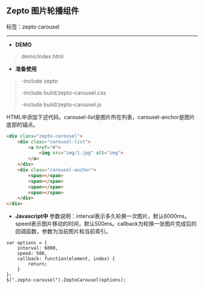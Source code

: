 ## Zepto 图片轮播组件

标签：zepto carousel 

---
 
 - **DEMO**
>demo/index.html

 - **准备使用**
>-include zepto
>
>-include bulid/zepto-carousel.css 
>
>-include build/zepto-carousel.js
>

HTML中添加下述代码，carousel-list是图片所在列表，carousel-anchor是图片底部的锚点。

``` html
<div class="zepto-carousel">
    <div class="carousel-list">
        <a href="#">
            <img src="img/1.jpg" alt="img">
        </a>
    </div>
    <div class="carousel-anchor">
        <span></span>
        <span></span>
        <span></span>
        <span></span>
    </div>
</div>
```
 - **Javascript中**
参数说明：interval表示多久轮换一次图片，默认6000ms。speed表示图片移动的时间，默认500ms。callback为轮换一张图片完成后的回调函数，参数为当前图片和当前索引。
```
var options = {
    interval: 6000,
    speed: 500,
    callback: function(element, index) {
        return;
    }
};
$(".zepto-carousel").ZeptoCarousel(options);
```

